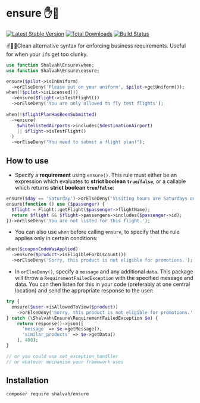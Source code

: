 # ensure ✋🛑

[![Latest Stable Version](https://poser.pugx.org/shalvah/ensure/v/stable)](https://packagist.org/packages/shalvah/ensure)
[![Total Downloads](https://poser.pugx.org/shalvah/ensure/downloads)](https://packagist.org/packages/shalvah/ensure)
[![Build Status](https://travis-ci.com/shalvah/ensure.svg?branch=master)](https://travis-ci.com/shalvah/ensure)

✌🤩🤩Clean alternative syntax for enforcing business requirements. Useful for when your `if`s get too clunky.

```php
use function Shalvah\Ensure\when;
use function Shalvah\Ensure\ensure;

ensure($pilot->isInUniform)
  ->orElseDeny('Please put on your uniform', $pilot->getUniform());
when(!$pilot->isLicensed())
  ->ensure($flight->isTestFlight())
  ->orElseDeny('You are only allowed to fly test flights');
   
when(!$flightPlanHasBeenSubmitted)
  ->ensure(
    $whitelistedAirports->includes($destinationAirport)
    || $flight->isTestFlight()
  )
  ->orElseDeny("You need to submit a flight plan!");
```

## How to use
- Specify a **requirement** using `ensure()`. This rule must either be an expression which evaluates to **strict boolean `true`/`false`**, or a callable which returns **strict boolean `true`/`false`**:

```php
ensure($day == 'Saturday')->orElseDeny('Visiting hours are Saturdays only.');
ensure(function () use ($passenger) {
  $flight = Flight::getFlight($passenger->flightName);
  return $flight && $flight->passengers->includes($passenger->id);
})->orElseDeny('You are not listed for this flight.');
```

- You can also use `when` before calling `ensure`, to specify that the rule applies only in certain conditions:

```php
when($couponCodeWasApplied)
  ->ensure($product->isEligibleForDiscount())
  ->orElseDeny('Sorry, this product is not eligible for promotions.');
```

- In `orElseDeny()`, specify a `message` and any additional `data`. This package will throw a `RequirementFailedException` with the specified message and data. You can then listen for this in your code (preferably at one central location) and send the appropriate response to the user:

```php
try {
  ensure($user->isAllowedToView($product))
    ->orElseDeny('Sorry, this product is not eligible for promotions.', $this->suggestSimilarProducts($product, $user));
} catch (\Shalvah\Ensure\RequirementFailedException $e) {
    return response()->json([
      'message' => $e->getMessage(),
      'similar_products' => $e->getData()
    ], 400);
}

// or you could use set_exception_handller 
// or whatever mechanism your framework uses
```

## Installation

```bash
composer require shalvah/ensure
```
